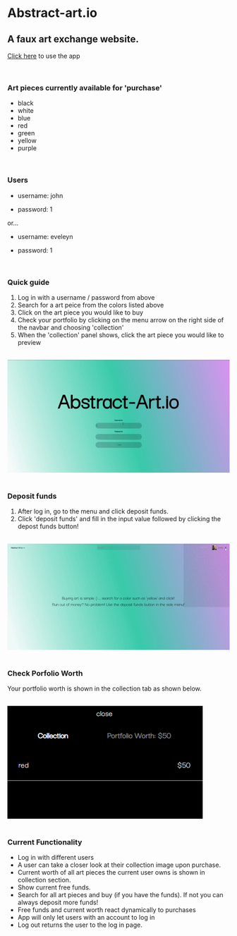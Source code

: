 # Abstract-art.io

## A faux art exchange website.

[Click here](https://abstractartio.netlify.app/) to use the app

<br>

### Art pieces currently available for 'purchase'

- black
- white
- blue
- red
- green
- yellow
- purple

<br>

### Users

- username: john

- password: 1

or...

- username: eveleyn

- password: 1

<br>

### Quick guide

1. Log in with a username / password from above
2. Search for a art peice from the colors listed above
3. Click on the art piece you would like to buy
4. Check your portfolio by clicking on the menu arrow on the right side of the navbar and choosing 'collection'
5. When the 'collection' panel shows, click the art piece you would like to preview

<br>
<img src='./src/quick-guide-gif.gif'/>

<br>
<br>

### Deposit funds

1. After log in, go to the menu and click deposit funds.
2. Click 'deposit funds' and fill in the input value followed by clicking the depost funds button!

<br>
<img src='./src/deposit-funds-gif.gif'/>
<br>
<br>

### Check Porfolio Worth

Your portfolio worth is shown in the collection tab as shown below.

<br>
<img src='./src/worth.png'/>
<br>

<br>

### Current Functionality

- Log in with different users
- A user can take a closer look at their collection image upon purchase.
- Current worth of all art pieces the current user owns is shown in collection section.
- Show current free funds.
- Search for all art pieces and buy (if you have the funds). If not you can always deposit more funds!
- Free funds and current worth react dynamically to purchases
- App will only let users with an account to log in
- Log out returns the user to the log in page.
